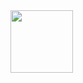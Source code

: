 <img src="https://cloud.githubusercontent.com/assets/21117646/22907396/2f88c52c-f249-11e6-82a8-ff6bba3d1c23.png" width="100">
